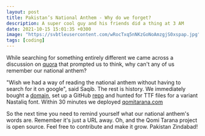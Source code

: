 ```yaml
---
layout: post
title: Pakistan’s National Anthem - Why do we forget?
description: A super cool guy and his friends did a thing at 3 AM
date: 2021-10-15 15:01:35 +0300
image: "https://svbtleusercontent.com/wRocTxq5nNKzGoNoAmzgjS0xspap.jpg"
tags: [coding]
---
```


While searching for something entirely different we came across a discussion on [quora](https://www.quora.com/Is-the-national-anthem-of-Pakistan-remembered-and-understood-by-most-Pakistanis-If-not-why) that prompted us to think, why can't any of us remember our national anthem?

"Wish we had a way of reading the national anthem without having to search for it on google", said Saqib. The rest is history. We immediately bought a [domain](http://www.qomitarana.com/), set up a GitHub [repo](https://github.com/aliirz/qomitarana) and hunted for TTF files for a variant Nastaliq font. Within 30 minutes we deployed [qomitarana.com](http://www.qomitarana.com/)

So the next time you need to remind yourself what our national anthem's words are. Remember it's just a URL away. Oh, and the Qomi Tarana project is open source. Feel free to contribute and make it grow. Pakistan Zindabad!
